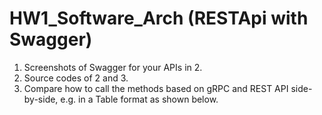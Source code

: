 # HW1_Software_Arch (RESTApi with Swagger)
1. Screenshots of Swagger for your APIs in 2. 
2. Source codes of 2 and 3.
3. Compare how to call the methods based on gRPC and REST API side-by-side, e.g. in a Table format as shown below.
